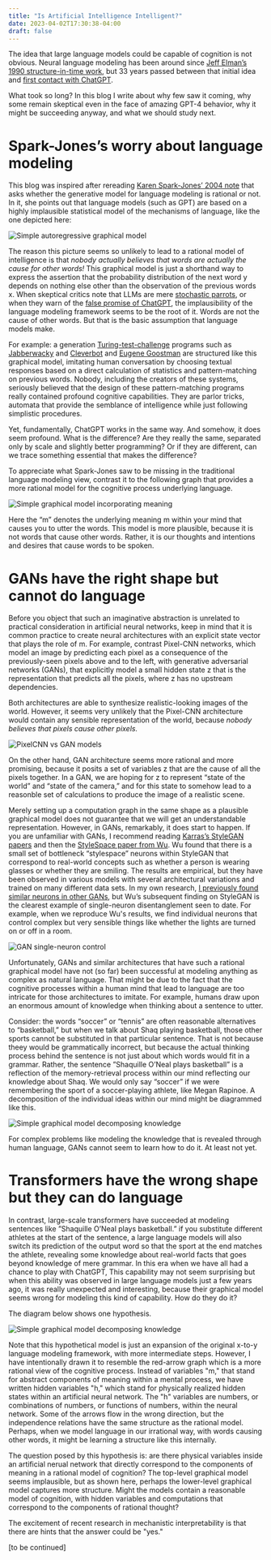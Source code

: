 ```yaml
---
title: "Is Artificial Intelligence Intelligent?"
date: 2023-04-02T17:30:38-04:00
draft: false
---
```

The idea that large language models could be capable of cognition is not obvious. Neural language modeling has been around since [Jeff Elman’s 1990 structure-in-time work](https://papers.baulab.info/Elman-1990.pdf), but 33 years passed between that initial idea and [first contact with ChatGPT](https://papers.baulab.info/also/Bubek-2023.pdf).

What took so long?  In this blog I write about why few saw it coming, why some remain skeptical even in the face of amazing GPT-4 behavior, why it might be succeeding anyway, and what we should study next.

# Spark-Jones’s worry about language modeling

This blog was inspired after rereading [Karen Spark-Jones’ 2004 note](https://papers.baulab.info/also/Spark-Jones-2004.pdf) that asks whether the generative model for language modeling is rational or not. In it, she points out that language models (such as GPT) are based on a highly implausible statistical model of the mechanisms of language, like the one depicted here:

![Simple autoregressive graphical model](/images/graph_compute.png)

The reason this picture seems so unlikely to lead to a rational model of intelligence is that *nobody actually believes that words are actually the cause for other words!* This graphical model is just a shorthand way to express the assertion that the probability distribution of the next word y depends on nothing else other than the observation of the previous words x. When skeptical critics note that LLMs are mere [stochastic parrots](https://dl.acm.org/doi/pdf/10.1145/3442188.3445922), or when they warn of the [false promise of ChatGPT](https://www.nytimes.com/2023/03/08/opinion/noam-chomsky-chatgpt-ai.html), the implausibility of the language modeling framework seems to be the root of it.  Words are not the cause of other words. But that is the basic assumption that language models make.

For example: a generation [Turing-test-challenge](https://en.wikipedia.org/wiki/Loebner_Prize) programs such as [Jabberwacky](https://en.wikipedia.org/wiki/Jabberwacky) and [Cleverbot](https://en.wikipedia.org/wiki/Cleverbot) and [Eugene Goostman](https://en.wikipedia.org/wiki/Eugene_Goostman) are structured like this graphical model, imitating human conversation by choosing textual responses based on a direct calculation of statistics and pattern-matching on previous words. Nobody, including the creators of these systems, seriously believed that the design of these pattern-matching programs really contained profound cognitive capabilities. They are parlor tricks, automata that provide the semblance of intelligence while just following simplistic procedures.

Yet, fundamentally, ChatGPT works in the same way. And somehow, it does seem profound.  What is the difference?  Are they really the same, separated only by scale and slightly better programming?  Or if they are different, can we trace something essential that makes the difference?

To appreciate what Spark-Jones saw to be missing in the traditional language modeling view, contrast it to the following graph that provides a more rational model for the cognitive process underlying language.

![Simple graphical model incorporating meaning](/images/graph_meaning1.png)

Here the “m” denotes the underlying meaning m within your mind that causes you to utter the words. This model is more plausible, because it is not words that cause other words. Rather, it is our thoughts and intentions and desires that cause words to be spoken.

# GANs have the right shape but cannot do language

Before you object that such an imaginative abstraction is unrelated to practical consideration in artificial neural networks, keep in mind that it is common practice to create neural architectures with an explicit state vector that plays the role of m.  For example, contrast Pixel-CNN networks, which model an image by predicting each pixel as a consequence of the previously-seen pixels above and to the left, with generative adversarial networks (GANs), that explicitly model a small hidden state z that is the representation that predicts all the pixels, where z has no upstream dependencies.

Both architectures are able to synthesize realistic-looking images of the world. However, it seems very unlikely that the Pixel-CNN architecture would contain any sensible representation of the world, because *nobody believes that pixels cause other pixels.*

![PixelCNN vs GAN models](/images/graph_pixelcnn_vs_gan.png)

On the other hand, GAN architecture seems more rational and more promising, because it posits a set of variables z that are the cause of all the pixels together.  In a GAN, we are hoping for z to represent “state of the world” and “state of the camera,” and for this state to somehow lead to a reasonble set of calculations to produce the image of a realistic scene.

Merely setting up a computation graph in the same shape as a plausible graphical model does not guarantee that we will get an understandable representation. However, in GANs, remarkably, it does start to happen.  If you are unfamiliar with GANs, I recommend reading [Karras’s StyleGAN papers](https://arxiv.org/abs/1812.04948) and then the [StyleSpace paper from Wu](https://arxiv.org/abs/2011.12799). Wu found that there is a small set of bottleneck “stylespace” neurons within StyleGAN that correspond to real-world concepts such as whether a person is wearing glasses or whether they are smiling.  The results are empirical, but they have been observed in various models with several architectural variations and trained on many different data sets. In my own research, [I previously found similar neurons in other GANs](https://arxiv.org/abs/1811.10597), but Wu’s subsequent finding on StyleGAN is the clearest example of single-neuron disentanglement seen to date. For example, when we reproduce Wu's results, we find individual neurons that control complex but very sensible things like whether the lights are turned on or off in a room.

![GAN single-neuron control](/images/gan_neuron_control.gif)

Unfortunately, GANs and similar architectures that have such a rational graphical model have not (so far) been successful at modeling anything as complex as natural language.  That might be due to the fact that the cognitive processes within a human mind that lead to language are too intricate for those architectures to imitate. For example, humans draw upon an enormous amount of knowledge when thinking about a sentence to utter.

Consider: the words “soccer” or “tennis” are often reasonable alternatives to “basketball,” but when we talk about Shaq playing basketball, those other sports cannot be substituted in that particular sentence. That is not because theey would be grammatically incorrect, but because the actual thinking process behind the sentence is not just about which words would fit in a grammar. Rather, the sentence ”Shaquille O’Neal plays basketball” is a reflection of the memory-retrieval process within our mind reflecting our knowledge about Shaq. We would only say “soccer” if we were remembering the sport of a soccer-playing athlete, like Megan Rapinoe. A decomposition of the individual ideas within our mind might be diagrammed like this.

![Simple graphical model decomposing knowledge](/images/graph_meaning2.png)

For complex problems like modeling the knowledge that is revealed through human language, GANs cannot seem to learn how to do it.  At least not yet.

# Transformers have the wrong shape but they can do language

In contrast, large-scale transformers have succeeded at modeling sentences like ”Shaquille O’Neal plays basketball.” if you substitute different athletes at the start of the sentence, a large language models will also switch its prediction of the output word so that the sport at the end matches the athlete, revealing some knowledge about real-world facts that goes beyond knowledge of mere grammar. In this era when we have all had a chance to play with ChatGPT, This capability may not seem surprising but when this ability was observed in large language models just a few years ago, it was really unexpected and interesting, because their graphical model seems wrong for modeling this kind of capability. How do they do it?

The diagram below shows one hypothesis.

![Simple graphical model decomposing knowledge](/images/graph_meaning2.png)

Note that this hypothetical model is just an expansion of the original x-to-y language modeling framework, with more intermediate steps.  However, I have intentionally drawn it to resemble the red-arrow graph which is a more rational view of the cognitive process.  Instead of variables "m," that stand for abstract components of meaning within a mental process, we have written hidden variables "h," which stand for physically realized hidden states within an artificial neural network.  The "h" variables are numbers, or combinations of numbers, or functions of numbers, within the neural network.  Some of the arrows flow in the wrong direction, but the independence relations have the same structure as the rational model.  Perhaps, when we model language in our irrational way, with words causing other words, it might be learning a structure like this internally.

The question posed by this hypothesis is: are there physical variables inside an artificial nerual network that directly correspond to the components of meaning in a rational model of cognition?  The top-level graphical model seems implausible, but as shown here, perhaps the lower-level graphical model captures more structure.  Might the models contain a reasonable model of cognition, with hidden variables and computations that correspond to the components of rational thought?  

The excitement of recent research in mechanistic interpretability is that there are hints that the answer could be "yes."

[to be continued]
